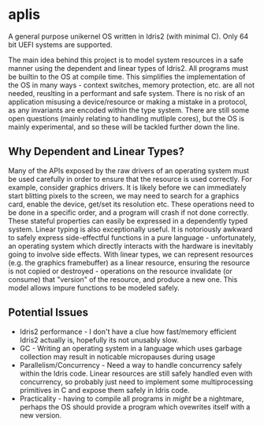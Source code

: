 # aplis

A general purpose unikernel OS written in Idris2 (with minimal C). Only 64 bit UEFI systems are supported.


The main idea behind this project is to model system resources in a safe manner using the dependent and linear types of Idris2. All programs must be builtin to the OS at compile time. This simplifies the implementation of the OS in many ways - context switches, memory protection, etc. are all not needed, reuslting in a performant and safe system. There is no risk of an application misusing a device/resource or making a mistake in a protocol, as any invariants are encoded within the type system. There are still some open questions (mainly relating to handling mutliple cores), but the OS is mainly experimental, and so these will be tackled further down the line.


## Why Dependent and Linear Types?

Many of the APIs exposed by the raw drivers of an operating system must be used carefully in order to ensure that the resource is used correctly. For example, consider graphics drivers. It is likely before we can immediately start blitting pixels to the screen, we may need to search for a graphics card, enable the device, get/set its resolution etc. These operations need to be done in a specific order, and a program will crash if not done correctly. These stateful properties can easily be expressed in a dependently typed system. Linear typing is also exceptionally useful. It is notoriously awkward to safely express side-effectful functions in a pure language - unfortunately, an operating system which directly interacts with the hardware is inevitably going to involve side effects. With linear types, we can represent resources (e.g. the graphics framebuffer) as a linear resource, ensuring the resource is not copied or destroyed - operations on the resource invalidate (or consume) that "version" of the resource, and produce a new one. This model allows impure functions to be modeled safely.

## Potential Issues

- Idris2 performance - I don't have a clue how fast/memory efficient Idris2 actually is, hopefully its not unusably slow.
- GC - Writing an operating system in a language which uses garbage collection may result in noticable micropauses during usage
- Parallelism/Concurrency - Need a way to handle concurrency safely within the Idris code. Linear resources are still safely handled even with concurrency, so probably just need to implement some multiprocessing primitives in C and expose them safely in Idris code.
- Practicality - having to compile all programs in _might_ be a nightmare, perhaps the OS should provide a program which ovewrites itself with a new version. 
